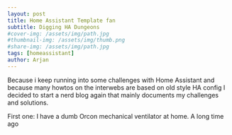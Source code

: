 ```yaml
---
layout: post
title: Home Assistant Template fan
subtitle: Digging HA Dungeons
#cover-img: /assets/img/path.jpg
#thumbnail-img: /assets/img/thumb.png
#share-img: /assets/img/path.jpg
tags: [homeassistant]
author: Arjan
---
```


Because i keep running into some challenges with Home Assistant and because many howtos on the interwebs are based on old style HA config I decided to start a nerd blog again that mainly documents my challenges and solutions. 

First one: I have a dumb Orcon mechanical ventilator at home. A long time ago 
